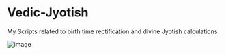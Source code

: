 # Vedic-Jyotish
My Scripts related to birth time rectification and divine Jyotish calculations.

![image](https://github.com/user-attachments/assets/623bc8e4-9935-4283-81e8-7b8f3b4abacb)
